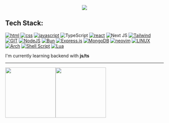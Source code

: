 <p align="center">
    <img src="https://readme-typing-svg.demolab.com?font=Pixelify+Sans&size=25&pause=1000&color=5D1EC1&center=true&vCenter=true&repeat=false&random=false&width=490&lines=I'll+come+up+with+something+to+write+here;-_-;" />
</p>

## Tech Stack:
[![html](https://img.shields.io/badge/HTML5-E34F26?style=for-the-badge&logo=html5&logoColor=white)](https://html.spec.whatwg.org/) [![css](https://img.shields.io/badge/CSS3-1572B6?style=for-the-badge&logo=css3&logoColor=white)](https://www.w3.org/Style/CSS/Overview.en.html) [![javascript](https://img.shields.io/badge/JavaScript-323330?style=for-the-badge&logo=javascript&logoColor=F7DF1E)](https://www.javascript.com/) ![TypeScript](https://img.shields.io/badge/typescript-%23007ACC.svg?style=for-the-badge&logo=typescript&logoColor=white) [![react](https://img.shields.io/badge/React-20232A?style=for-the-badge&logo=react&logoColor=61DAFB)](https://reactjs.org/) ![Next JS](https://img.shields.io/badge/Next-black?style=for-the-badge&logo=next.js&logoColor=white) [![Tailwind](https://img.shields.io/badge/Tailwind_CSS-38B2AC?style=for-the-badge&logo=tailwind-css&logoColor=white)](https://tailwindcss.com/) [![GIT](https://img.shields.io/badge/Git-fc6d26?style=for-the-badge&logo=git&logoColor=white)](https://git-scm.com/) [![NodeJS](https://img.shields.io/badge/node.js-6DA55F?style=for-the-badge&logo=node.js&logoColor=white)](https://nodejs.org/en/) [![Bun](https://img.shields.io/badge/Bun-%23000000.svg?style=for-the-badge&logo=bun&logoColor=white)](https://bun.sh/) [![Express.js](https://img.shields.io/badge/express.js-%23404d59.svg?style=for-the-badge&logo=express&logoColor=%2361DAFB)](https://expressjs.com/) [![MongoDB](https://img.shields.io/badge/MongoDB-%234ea94b.svg?style=for-the-badge&logo=mongodb&logoColor=white)](https://www.mongodb.com/) [![neovim](https://img.shields.io/badge/NeoVim-%2357A143.svg?&style=for-the-badge&logo=neovim&logoColor=white)](https://neovim.io/) [![LINUX](https://img.shields.io/badge/Linux-FCC624?style=for-the-badge&logo=linux&logoColor=black)](https://www.linux.org/) [![Arch](https://img.shields.io/badge/Arch_Linux-1793D1?style=for-the-badge&logo=arch-linux&logoColor=white)](https://archlinux.org/) [![Shell Script](https://img.shields.io/badge/Shell_Script-121011?style=for-the-badge&logo=gnu-bash&logoColor=white)](https://www.gnu.org/software/bash/) [![Lua](https://img.shields.io/badge/lua-%232C2D72.svg?style=for-the-badge&logo=lua&logoColor=white)](https://www.lua.org/) 

I'm currently learning backend with **js/ts**
 
---
<img src="https://github-readme-stats.vercel.app/api/top-langs/?username=No0ne003&theme=aura&show_icons=true&hide_border=true&layout=compact" height="160" /><img src="https://github-readme-stats.vercel.app/api?username=No0ne003&show_icons=true&hide=contribs&theme=aura&hide_border=true&text_bold=false" height="160" />
